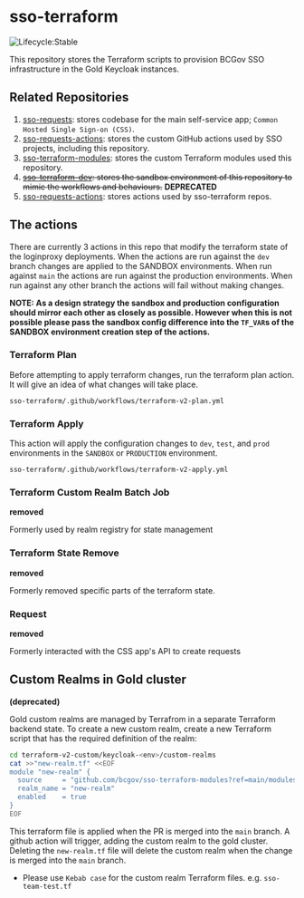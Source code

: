 # sso-terraform

![Lifecycle:Stable](https://img.shields.io/badge/Lifecycle-Stable-97ca00)

This repository stores the Terraform scripts to provision BCGov SSO infrastructure in the Gold Keycloak instances.

## Related Repositories

1. [sso-requests](https://github.com/bcgov/sso-requests): stores codebase for the main self-service app; `Common Hosted Single Sign-on (CSS)`.
1. [sso-requests-actions](https://github.com/bcgov/sso-requests-actions): stores the custom GitHub actions used by SSO projects, including this repository.
1. [sso-terraform-modules](https://github.com/bcgov/sso-terraform-modules): stores the custom Terraform modules used this repository.
1. ~~[sso-terraform-dev](https://github.com/bcgov/sso-terraform-dev): stores the sandbox environment of this repository to mimic the workflows and behaviours.~~ **DEPRECATED**
1. [sso-requests-actions](https://github.com/bcgov/sso-requests-actions): stores actions used by sso-terraform repos.

## The actions

There are currently 3 actions in this repo that modify the terraform state of the loginproxy deployments.  When the actions are run against the `dev` branch changes are applied to the SANDBOX environments.  When run against `main` the actions are run against the production environments.  When run against any other branch the actions will fail without making changes.

**NOTE: As a design strategy the sandbox and production configuration should mirror each other as closely as possible. However when this is not possible please pass the sandbox config difference into the `TF_VAR`s of the SANDBOX environment creation step of the actions.**
### Terraform Plan

Before attempting to apply terraform changes, run the terraform plan action.  It will give an idea of what changes will take place.

`sso-terraform/.github/workflows/terraform-v2-plan.yml`

### Terraform Apply

This action will apply the configuration changes to `dev`, `test`, and `prod` environments in the `SANDBOX` or `PRODUCTION` environment.

`sso-terraform/.github/workflows/terraform-v2-apply.yml`

### Terraform Custom Realm Batch Job

**removed**

Formerly used by realm registry for state management
### Terraform State Remove

**removed**

Formerly removed specific parts of the terraform state.

### Request

**removed**

Formerly interacted with the CSS app's API to create requests




## Custom Realms in Gold cluster

**(deprecated)**

Gold custom realms are managed by Terrafrom in a separate Terraform backend state. To create a new custom realm, create a new Terraform script that has the required definition of the realm:

```sh
cd terraform-v2-custom/keycloak-<env>/custom-realms
cat >>"new-realm.tf" <<EOF
module "new-realm" {
  source     = "github.com/bcgov/sso-terraform-modules?ref=main/modules/custom-realm"
  realm_name = "new-realm"
  enabled    = true
}
EOF
```

This terraform file is applied when the PR is merged into the `main` branch. A github action will trigger, adding the custom realm to the gold cluster. Deleting the `new-realm.tf` file will delete the custom realm when the change is merged into the `main` branch.

- Please use `Kebab case` for the custom realm Terraform files. e.g. `sso-team-test.tf`
